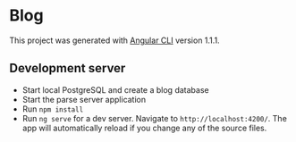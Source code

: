 # Blog

This project was generated with [Angular CLI](https://github.com/angular/angular-cli) version 1.1.1.

## Development server

* Start local PostgreSQL and create a blog database
* Start the parse server application
* Run `npm install`
* Run `ng serve` for a dev server. Navigate to `http://localhost:4200/`. The app will automatically reload if you change any of the source files.
